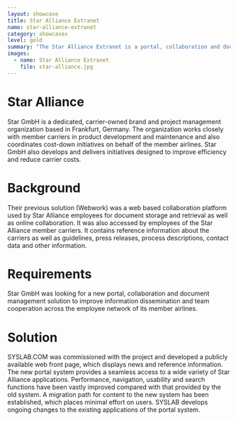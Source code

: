 ```yaml
---
layout: showcase
title: Star Alliance Extranet
name: star-alliance-extranet
category: showcases
level: gold
summary: "The Star Alliance Extranet is a portal, collaboration and document management solution for information dissemination and team cooperation across the employee network of its member airlines."
images:
  - name: Star Alliance Extranet 
    file: star-alliance.jpg
---
```


# Star Alliance

Star GmbH is a dedicated, carrier-owned brand and project management organization based in Frankfurt, Germany. The organization works closely with member carriers in product development and maintenance and also coordinates cost-down initiatives on behalf of the member airlines. Star GmbH also develops and delivers initiatives designed to improve efficiency and reduce carrier costs.

# Background

Their previous solution (Webwork) was a web based collaboration platform used by Star Alliance employees for document storage and retrieval as well as online collaboration. It was also accessed by employees of the Star Alliance member carriers. It contains reference information about the carriers as well as guidelines, press releases, process descriptions, contact data and other information.

# Requirements

Star GmbH was looking for a new portal, collaboration and document management solution to improve information dissemination and team cooperation across the employee network of its member airlines.

# Solution

SYSLAB.COM was commissioned with the project and developed a publicly available web front page, which displays news and reference information. The new portal system provides a seamless access to a wide variety of Star Alliance applications. Performance, navigation, usability and search functions have been vastly improved compared with that provided by the old system. A migration path for content to the new system has been established, which places minimal effort on users. SYSLAB develops ongoing changes to the existing applications of the portal system.

